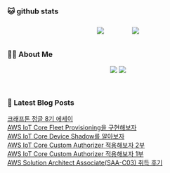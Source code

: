 
###  🐱 github stats  

<div id="main" align="center">
    <img src="https://github-readme-stats.vercel.app/api?username=Kojaewoong0504&count_private=true&show_icons=true&theme=tokyonight"
        style="height: auto; margin-left: 20px; margin-right: 20px; padding: 10px;"/>
    <img src="https://github-readme-stats.vercel.app/api/top-langs/?username=Kojaewoong0504&layout=compact"   
        style="height: auto; margin-left: 20px; margin-right: 20px; padding: 10px;"/>
</div>

###  💁‍♀️ About Me  
<p align="center">
    <a href="https://www.gowoong.com/"><img src="https://img.shields.io/badge/Blog-FF5722?style=flat-square&logo=Blogger&logoColor=white"/></a>
    <a href="mailto:jaewoong.ko0504@gmail.com"><img src="https://img.shields.io/badge/Gmail-d14836?style=flat-square&logo=Gmail&logoColor=white&link=ilovefran.ofm@gmail.com"/></a>
</p>

<br>

### 📕 Latest Blog Posts   

<a href ="https://www.gowoong.com/25"> 크래프톤 정글 8기 에세이 </a> <br>
<a href ="https://www.gowoong.com/24"> AWS IoT Core Fleet Provisioning을 구현해보자 </a> <br>
<a href ="https://www.gowoong.com/23"> AWS IoT Core Device Shadow를 알아보자 </a> <br>
<a href ="https://www.gowoong.com/22"> AWS IoT Core Custom Authorizer 적용해보자 2부 </a> <br>
<a href ="https://www.gowoong.com/21"> AWS IoT Core Custom Authorizer 적용해보자 1부 </a> <br>
<a href ="https://www.gowoong.com/16"> AWS Solution Architect Associate(SAA-C03) 취득 후기 </a> <br>

